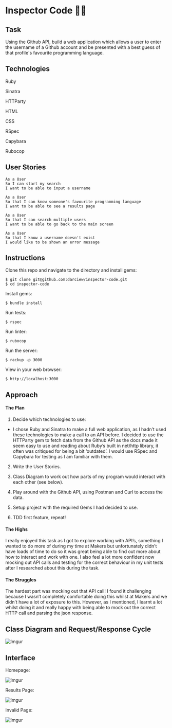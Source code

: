 # Inspector Code 🕵️‍♀️

## Task

Using the Github API, build a web application which allows a user to enter the username of a Github account and be presented with a best guess of that profile's favourite programming language.

## Technologies

Ruby

Sinatra

HTTParty

HTML

CSS

RSpec

Capybara

Rubocop


## User Stories

```
As a User
So I can start my search
I want to be able to input a username

As a User
So that I can know someone's favourite programming language
I want to be able to see a results page

As a User
So that I can search multiple users
I want to be able to go back to the main screen

As a User
So that I know a username doesn't exist
I would like to be shown an error message
```
## Instructions

Clone this repo and navigate to the directory and install gems:
```
$ git clone git@github.com:darciew/inspector-code.git
$ cd inspector-code
```
Install gems:
```
$ bundle install
```
Run tests:
```
$ rspec
```
Run linter:
```
$ rubocop
```
Run the server:
```
$ rackup -p 3000
```
View in your web browser:
```
$ http://localhost:3000
```

## Approach
#### The Plan
1. Decide which technologies to use:

  - I chose Ruby and Sinatra to make a full web application, as I hadn’t used these technologies to make a call to an API before. I decided to use the HTTParty gem to fetch data from the Github API as the docs made it seem easy to use and reading about Ruby’s built in net/http library, it often was critiqued for being a bit ‘outdated’. I would use RSpec and Capybara for testing as I am familiar with them.


2. Write the User Stories.

3. Class Diagram to work out how parts of my program would interact with each other (see below).

4. Play around with the Github API, using Postman and Curl to access the data.

5. Setup project with the required Gems I had decided to use.

6. TDD first feature, repeat!

#### The Highs
I really enjoyed this task as I got to explore working with API’s, something I wanted to do more of during my time at Makers but unfortunately didn’t have loads of time to do so it was great being able to find out more about how to interact and work with one.
I also feel a lot more confident now mocking out API calls and testing for the correct behaviour in my unit tests after I researched about this during the task.

#### The Struggles
The hardest part was mocking out that API call! I found it challenging because I wasn’t completely comfortable doing this whilst at Makers and we didn’t have a lot of exposure to this. However, as I mentioned, I learnt a lot whilst doing it and really happy with being able to mock out the correct HTTP call and parsing the json response.


## Class Diagram and Request/Response Cycle

![Imgur](https://i.imgur.com/N3toKul.png)

## Interface

Homepage:

![Imgur](https://i.imgur.com/HWOvpx4.png)

Results Page:

![Imgur](https://i.imgur.com/CCRKspT.png)

Invalid Page:

![Imgur](https://i.imgur.com/AogCZri.png)
